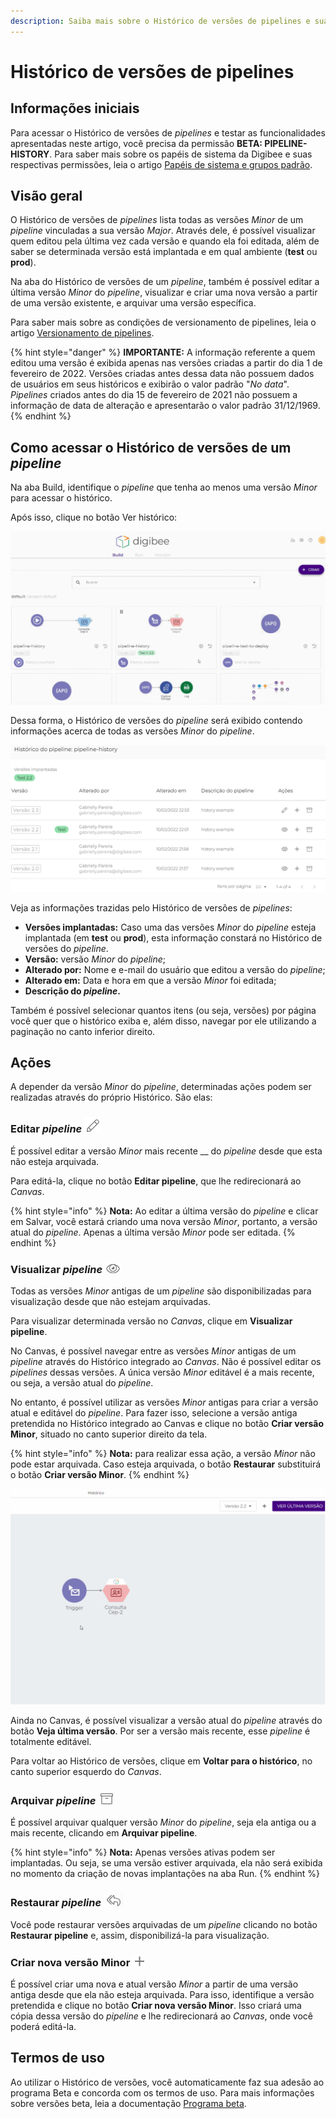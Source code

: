 ```yaml
---
description: Saiba mais sobre o Histórico de versões de pipelines e suas funcionalidades.
---
```


# Histórico de versões de pipelines

## Informações iniciais <a href="#h_54a1169b96" id="h_54a1169b96"></a>

Para acessar o Histórico de versões de _pipelines_ e testar as funcionalidades apresentadas neste artigo, você precisa da permissão **BETA: PIPELINE-HISTORY**. Para saber mais sobre os papéis de sistema da Digibee e suas respectivas permissões, leia o artigo [Papéis de sistema e grupos padrão](../../administration/novo-controle-de-acesso/papeis-de-sistema-e-grupos-padrao.md).

## Visão geral <a href="#h_0295944262" id="h_0295944262"></a>

O Histórico de versões de _pipelines_ lista todas as versões _Minor_ de um _pipeline_ vinculadas a sua versão _Major_. Através dele, é possível visualizar quem editou pela última vez cada versão e quando ela foi editada, além de saber se determinada versão está implantada e em qual ambiente (**test** ou **prod**).

Na aba do Histórico de versões de um _pipeline_, também é possível editar a última versão _Minor_ do _pipeline_, visualizar e criar uma nova versão a partir de uma versão existente, e arquivar uma versão específica.

Para saber mais sobre as condições de versionamento de pipelines, leia o artigo [Versionamento de pipelines](versionamento-de-pipelines.md).

{% hint style="danger" %}
**IMPORTANTE:** A informação referente a quem editou uma versão é exibida apenas nas versões criadas a partir do dia 1 de fevereiro de 2022. Versões criadas antes dessa data não possuem dados de usuários em seus históricos e exibirão o valor padrão "_No data_". _Pipelines_ criados antes do dia 15 de fevereiro de 2021 não possuem a informação de data de alteração e apresentarão o valor padrão 31/12/1969.
{% endhint %}

## Como acessar o Histórico de versões de um _pipeline_ <a href="#h_e6c37b24d5" id="h_e6c37b24d5"></a>

Na aba Build, identifique o _pipeline_ que tenha ao menos uma versão _Minor_ para acessar o histórico.

Após isso, clique no botão Ver histórico:

![](<../../.gitbook/assets/01 (1).gif>)

Dessa forma, o Histórico de versões do _pipeline_ será exibido contendo informações acerca de todas as versões _Minor_ do _pipeline_.

![](<../../.gitbook/assets/02 (7).png>)

Veja as informações trazidas pelo Histórico de versões de _pipelines_:

* **Versões implantadas:** Caso uma das versões _Minor_ do _pipeline_ esteja implantada (em **test** ou **prod**), esta informação constará no Histórico de versões do _pipeline_.
* **Versão:** versão _Minor_ do _pipeline_;
* **Alterado por:** Nome e e-mail do usuário que editou a versão do _pipeline_;
* **Alterado em:** Data e hora em que a versão _Minor_ foi editada;
* **Descrição do **_**pipeline**_**.**

Também é possível selecionar quantos itens (ou seja, versões) por página você quer que o histórico exiba e, além disso, navegar por ele utilizando a paginação no canto inferior direito.

## Ações <a href="#h_e625b9abd3" id="h_e625b9abd3"></a>

A depender da versão _Minor_ do _pipeline_, determinadas ações podem ser realizadas através do próprio Histórico. São elas:

### Editar _pipeline_ ![](<../../.gitbook/assets/04 (15).png>) <a href="#h_8458b2c7ed" id="h_8458b2c7ed"></a>

É possível editar a versão _Minor_ mais recente __ do _pipeline_ desde que esta não esteja arquivada.

Para editá-la, clique no botão **Editar pipeline**, que lhe redirecionará ao _Canvas_.

{% hint style="info" %}
**Nota:** Ao editar a última versão do _pipeline_ e clicar em Salvar, você estará criando uma nova versão _Minor_, portanto, a versão atual do _pipeline_. Apenas a última versão _Minor_ pode ser editada.
{% endhint %}

### Visualizar _pipeline_ ![](<../../.gitbook/assets/05 (9).png>) <a href="#h_f14bdfa10b" id="h_f14bdfa10b"></a>

Todas as versões _Minor_ antigas de um _pipeline_ são disponibilizadas para visualização desde que não estejam arquivadas.

Para visualizar determinada versão no _Canvas_, clique em **Visualizar pipeline**.

No Canvas, é possível navegar entre as versões _Minor_ antigas de um _pipeline_ através do Histórico integrado ao _Canvas_. Não é possível editar os _pipelines_ dessas versões. A única versão _Minor_ editável é a mais recente, ou seja, a versão atual do _pipeline_.

No entanto, é possível utilizar as versões _Minor_ antigas para criar a versão atual e editável do _pipeline_. Para fazer isso, selecione a versão antiga pretendida no Histórico integrado ao Canvas e clique no botão **Criar versão Minor**, situado no canto superior direito da tela.

{% hint style="info" %}
**Nota:** para realizar essa ação, a versão _Minor_ não pode estar arquivada. Caso esteja arquivada, o botão **Restaurar** substituirá o botão **Criar versão Minor**.
{% endhint %}

![](../../.gitbook/assets/06.gif)

Ainda no Canvas, é possível visualizar a versão atual do _pipeline_ através do botão **Veja última versão**. Por ser a versão mais recente, esse _pipeline_ é totalmente editável.

Para voltar ao Histórico de versões, clique em **Voltar para o histórico**, no canto superior esquerdo do _Canvas_.

### Arquivar _pipeline_ ![](<../../.gitbook/assets/08 (2).png>) <a href="#h_b7f9ca2319" id="h_b7f9ca2319"></a>

É possível arquivar qualquer versão _Minor_ do _pipeline_, seja ela antiga ou a mais recente, clicando em **Arquivar pipeline**.

{% hint style="info" %}
**Nota:** Apenas versões ativas podem ser implantadas. Ou seja, se uma versão estiver arquivada, ela não será exibida no momento da criação de novas implantações na aba Run.
{% endhint %}

### Restaurar _pipeline_ ![](<../../.gitbook/assets/09 (1).png>) <a href="#h_19edab1486" id="h_19edab1486"></a>

Você pode restaurar versões arquivadas de um _pipeline_ clicando no botão **Restaurar pipeline** e, assim, disponibilizá-la para visualização.

### Criar nova versão Minor ![](<../../.gitbook/assets/10 (1).png>) <a href="#h_b6d08bb566" id="h_b6d08bb566"></a>

É possível criar uma nova e atual versão _Minor_ a partir de uma versão antiga desde que ela não esteja arquivada. Para isso, identifique a versão pretendida e clique no botão **Criar nova versão Minor**. Isso criará uma cópia dessa versão do _pipeline_ e lhe redirecionará ao _Canvas_, onde você poderá editá-la.

## Termos de uso <a href="#h_71d1c196fa" id="h_71d1c196fa"></a>

Ao utilizar o Histórico de versões, você automaticamente faz sua adesão ao programa Beta e concorda com os termos de uso. Para mais informações sobre versões beta, leia a documentação [Programa beta](../../geral/programa-beta.md).
